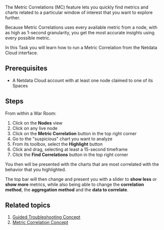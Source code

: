 <!--
title: "Find the root cause of an issue with Metric correlations"
sidebar_label: "Find the root cause of an issue with Metric correlations"
custom_edit_url: "https://github.com/netdata/learn/blob/master/docs/tasks/find-the-root-cause-of-an-issue-with-metric-correlations.md"
learn_status: "Published"
learn_topic_type: "Tasks"
sidebar_position: 7
learn_rel_path: "operations"
learn_docs_purpose: "Instructions on how to use metric correlations to find correlated charts "
learn_repo_doc: "True"
-->

The Metric Correlations (MC) feature lets you quickly find metrics and charts related to a particular window of interest
that you want to explore further.

Because Metric Correlations uses every available metric from a node, with as high as 1-second granularity, you get
the most accurate insights using every possible metric.

In this Task you will learn how to run a Metric Correlation from the Netdata Cloud interface.

## Prerequisites

- A Netdata Cloud account with at least one node claimed to one of its Spaces

## Steps

From within a War Room:

1. Click on the **Nodes** view
2. Click on any live node
3. Click on the **Metric Correlation** button in the top right corner
4. Go to the "suspicious" chart you want to analyze
5. From its toolbox, select the **Highlight** button
6. Click and drag, selecting at least a 15-second timeframe
7. Click the **Find Correlations** button in the top right corner

You then will be presented with the charts that are most correlated with the behavior that you highlighted.

The top bar will then change and present you with a slider to **show less** or **show more** metrics, while also being
able to change the **correlation method**, the **aggregation method** and the **data to correlate**.

## Related topics

1. [Guided Troubleshooting Concept](https://github.com/netdata/netdata/blob/master/docs/concepts/netdata-architecture/guided-troubleshooting.md)
2. [Metric Correlation Concept](https://github.com/netdata/netdata/blob/master/docs/concepts/metric-corellations.md)